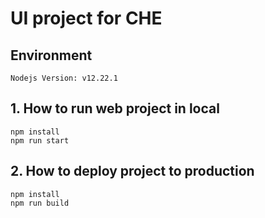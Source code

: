 # UI project for CHE

## Environment
```
Nodejs Version: v12.22.1
```

## 1. How to run web project in local
```
npm install
npm run start
```

## 2. How to deploy project to production
```
npm install
npm run build
```
